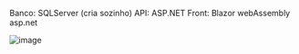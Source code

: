 Banco: SQLServer (cria sozinho)
API: ASP.NET
Front: Blazor webAssembly asp.net

![image](https://github.com/user-attachments/assets/c0629bb6-4162-4dd1-b783-1118fa6774b8)

